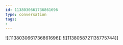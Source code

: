 ```yaml
---
id: 1138030661736861696
type: conversation
tags:
- 
---
```

![[1138030661736861696]]
![[1138058721135775744]]

